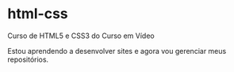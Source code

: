 # html-css
 Curso de HTML5 e CSS3 do Curso em Vídeo

 Estou aprendendo a desenvolver sites e agora vou gerenciar meus repositórios.
